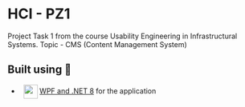 # HCI - PZ1

Project Task 1 from the course Usability Engineering in Infrastructural Systems.
Topic - CMS (Content Management System)

## Built using 🔧

- &nbsp; <img src="https://encrypted-tbn0.gstatic.com/images?q=tbn:ANd9GcRxo1QGx_G_1-2qBwh3RMPocLoKxD782w333Q&usqp=CAU" align="center" width="28" height="28"/> <a href="https://dotnet.microsoft.com/en-us/apps/aspnet">WPF and .NET 8</a> for the application
